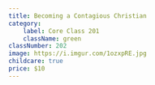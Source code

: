 ```yaml
---
title: Becoming a Contagious Christian
category:
    label: Core Class 201
    className: green
classNumber: 202
image: https://i.imgur.com/1ozxpRE.jpg
childcare: true
price: $10
---
```

